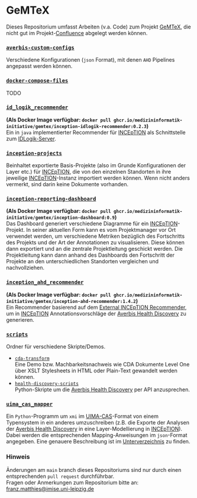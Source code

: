 # GeMTeX

Dieses Repositorium umfasst  Arbeiten (v.a. Code) zum Projekt [GeMTeX](https://www.smith.care/de/gemtex_mii/ueber-gemtex/), 
die nicht gut im Projekt-[Confluence](https://confluence.imi.med.fau.de) abgelegt werden können.

### [`averbis-custom-configs`](https://github.com/medizininformatik-initiative/GeMTeX/tree/main/averbis-custom-configs)
Verschiedene Konfigurationen (`json` Format), mit denen `AHD` Pipelines angepasst werden können.

### [`docker-compose-files`](https://github.com/medizininformatik-initiative/GeMTeX/tree/main/docker-compose-files)
TODO

### [`id_logik_recommender`](https://github.com/medizininformatik-initiative/GeMTeX/tree/main/id_logik_recommender)
__(Als Docker Image verfügbar: `docker pull ghcr.io/medizininformatik-initiative/gemtex/inception-idlogik-recommender:0.2.3`)__  
Ein in ``java`` implementierter Recommender für [INCEpTION](https://inception-project.github.io/) als Schnittstelle zum [IDLogik-Server](https://www.id-berlin.de/produkte/nlp-forschung/id-logik/).

### [`inception-projects`](https://github.com/medizininformatik-initiative/GeMTeX/tree/main/inception-projects)
Beinhaltet exportierte Basis-Projekte (also im Grunde Konfigurationen der Layer etc.) für
[INCEpTION](https://inception-project.github.io/), die von den einzelnen Standorten in ihre jeweilige
[INCEpTION](https://inception-project.github.io/)-Instanz importiert werden können.
Wenn nicht anders vermerkt, sind darin keine Dokumente vorhanden.

### [`inception-reporting-dashboard`](https://github.com/medizininformatik-initiative/GeMTeX/tree/main/inception-reporting-dashboard)
__(Als Docker Image verfügbar: `docker pull ghcr.io/medizininformatik-initiative/gemtex/inception-dashboard:0.9`)__  
Das Dashboard generiert verschiedene Diagramme für ein [INCEpTION](https://inception-project.github.io/)-Projekt. In seiner aktuellen Form kann es vom Projektmanager vor Ort verwendet werden, um verschiedene Metriken bezüglich des Fortschritts des Projekts und der Art der Annotationen zu visualisieren. Diese können dann exportiert und an die zentrale Projektleitung geschickt werden. Die Projektleitung kann dann anhand des Dashboards den Fortschritt der Projekte an den unterschiedlichen Standorten vergleichen und nachvollziehen.

### [`inception_ahd_recommender`](https://github.com/medizininformatik-initiative/GeMTeX/tree/main/inception_ahd_recommender)
__(Als Docker Image verfügbar: `docker pull ghcr.io/medizininformatik-initiative/gemtex/inception-ahd-recommender:1.4.2`)__  
Ein Recommender basierend auf dem [External INCEpTION Recommender](https://github.com/inception-project/inception-external-recommender), um in [INCEpTION](https://inception-project.github.io/) Annotationsvorschläge
der [Averbis Health Discovery](https://averbis.com/health-discovery/) zu generieren. 

### [`scripts`](https://github.com/medizininformatik-initiative/GeMTeX/tree/main/scripts)
Ordner für verschiedene Skripte/Demos.
* [`cda-transform`](https://github.com/medizininformatik-initiative/GeMTeX/tree/main/scripts/cda-transform)  
Eine Demo bzw. Machbarkeitsnachweis wie CDA Dokumente Level One über XSLT Stylesheets in HTML oder Plain-Text gewandelt werden können.
* [`health-discovery-scripts`](https://github.com/medizininformatik-initiative/GeMTeX/tree/main/scripts/health-discovery-scripts)  
Python-Skripte um die [Averbis Health Discovery](https://averbis.com/health-discovery/) per API anzusprechen.

### [`uima_cas_mapper`](https://github.com/medizininformatik-initiative/GeMTeX/tree/main/uima_cas_mapper)
Ein `Python`-Programm um `xmi` im
[UIMA-CAS](https://uima.apache.org/)-Format von einem Typensystem in ein anderes umzuschreiben (z.B. die Exporte der
Analysen der
[Averbis Health Discovery](https://averbis.com/health-discovery/) in eine Layer-Modellierung in
[INCEpTION](https://inception-project.github.io/)).
Dabei werden die entsprechenden Mapping-Anweisungen im `json`-Format angegeben. Eine genauere Beschreibung ist im
[Unterverzeichnis](https://github.com/medizininformatik-initiative/GeMTeX/blob/main/uima_cas_mapper/README.md) zu finden.


### Hinweis
Änderungen am ``main`` branch dieses Repositoriums sind nur durch einen entsprechenden ``pull request`` durchführbar.  
Fragen oder Anmerkungen zum Repositorium bitte an: franz.matthies@imise.uni-leipzig.de

